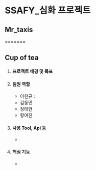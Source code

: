 # SSAFY_심화 프로젝트

## Mr_taxis
=======
## Cup of  tea

1. #### 프로젝트 배경 및 목표





2. #### 팀원 역할

   - 이헌규 : 
   - 김동민
   - 정태현
   - 황여진



3. #### 사용 Tool, Api 등

   - 



4. #### 핵심 기능

   * 
